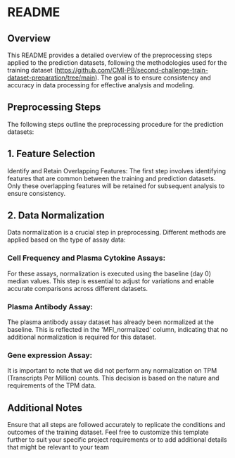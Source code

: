 # README

## Overview
This README provides a detailed overview of the preprocessing steps applied to the prediction datasets, following the methodologies used for the training dataset (https://github.com/CMI-PB/second-challenge-train-dataset-preparation/tree/main). The goal is to ensure consistency and accuracy in data processing for effective analysis and modeling.

## Preprocessing Steps
The following steps outline the preprocessing procedure for the prediction datasets:

## 1. Feature Selection
Identify and Retain Overlapping Features:
The first step involves identifying features that are common between the training and prediction datasets.
Only these overlapping features will be retained for subsequent analysis to ensure consistency.


## 2. Data Normalization
Data normalization is a crucial step in preprocessing. Different methods are applied based on the type of assay data:

### Cell Frequency and Plasma Cytokine Assays:

For these assays, normalization is executed using the baseline (day 0) median values.
This step is essential to adjust for variations and enable accurate comparisons across different datasets.

### Plasma Antibody Assay:

The plasma antibody assay dataset has already been normalized at the baseline.
This is reflected in the 'MFI_normalized' column, indicating that no additional normalization is required for this dataset.

### Gene expression Assay:
It is important to note that we did not perform any normalization on TPM (Transcripts Per Million) counts.
This decision is based on the nature and requirements of the TPM data.

## Additional Notes
Ensure that all steps are followed accurately to replicate the conditions and outcomes of the training dataset.
Feel free to customize this template further to suit your specific project requirements or to add additional details that might be relevant to your team